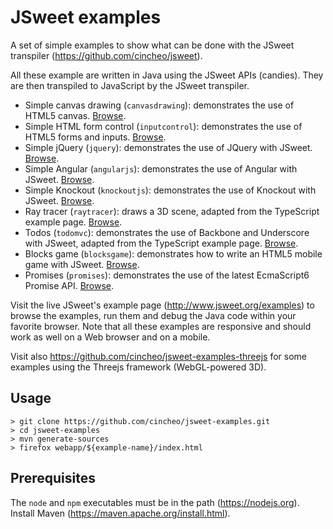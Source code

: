 # JSweet examples

A set of simple examples to show what can be done with the JSweet transpiler (https://github.com/cincheo/jsweet).

All these example are written in Java using the JSweet APIs (candies). They are then transpiled to JavaScript by the JSweet transpiler.

- Simple canvas drawing (`canvasdrawing`): demonstrates the use of HTML5 canvas. [Browse](http://examples.jsweet.org/jsweet-examples/webapp/canvasdrawing/index.html).
- Simple HTML form control (`inputcontrol`): demonstrates the use of HTML5 forms and inputs. [Browse](http://examples.jsweet.org/jsweet-examples/webapp/inputcontrol/index.html).
- Simple jQuery (`jquery`): demonstrates the use of JQuery with JSweet. [Browse](http://examples.jsweet.org/jsweet-examples/webapp/jquery/index.html).
- Simple Angular (`angularjs`): demonstrates the use of Angular with JSweet. [Browse](http://examples.jsweet.org/jsweet-examples/webapp/angularjs/index.html).
- Simple Knockout (`knockoutjs`): demonstrates the use of Knockout with JSweet. [Browse](http://examples.jsweet.org/jsweet-examples/webapp/knockoutjs/index.html).
- Ray tracer (`raytracer`): draws a 3D scene, adapted from the TypeScript example page. [Browse](http://examples.jsweet.org/jsweet-examples/webapp/raytracer/index.html).
- Todos (`todomvc`): demonstrates the use of Backbone and Underscore with JSweet, adapted from the TypeScript example page. [Browse](http://examples.jsweet.org/jsweet-examples/webapp/todomvc/index.html).
- Blocks game (`blocksgame`): demonstrates how to write an HTML5 mobile game with JSweet. [Browse](http://examples.jsweet.org/jsweet-examples/webapp/blocksgame/index.html).
- Promises (`promises`): demonstrates the use of the latest EcmaScript6 Promise API. [Browse](http://examples.jsweet.org/jsweet-examples/webapp/promises/index.html).

Visit the live JSweet's example page (http://www.jsweet.org/examples) to browse the examples, run them and debug the Java code within your favorite browser. Note that all these examples are responsive and should work as well on a Web browser and on a mobile.

Visit also https://github.com/cincheo/jsweet-examples-threejs for some examples using the Threejs framework (WebGL-powered 3D).

## Usage

```
> git clone https://github.com/cincheo/jsweet-examples.git
> cd jsweet-examples
> mvn generate-sources
> firefox webapp/${example-name}/index.html
```

## Prerequisites

The `node` and `npm` executables must be in the path (https://nodejs.org).
Install Maven (https://maven.apache.org/install.html).
